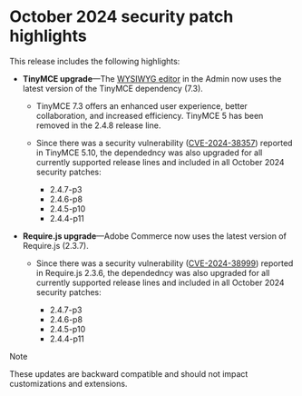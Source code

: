 # October 2024 security patch highlights

This release includes the following highlights:

* **TinyMCE upgrade**—The [WYSIWYG editor](https://experienceleague.adobe.com/en/docs/commerce-admin/content-design/wysiwyg/editor) in the Admin now uses the latest version of the TinyMCE dependency (7.3​).

  * TinyMCE 7.3 offers an enhanced user experience, better collaboration, and increased efficiency. TinyMCE 5 has been removed in the 2.4.8 release line.​

  * Since there was a security vulnerability ([CVE-2024-38357](https://nvd.nist.gov/vuln/detail/CVE-2024-38357)) reported in TinyMCE 5.10, the dependedncy was also upgraded for all currently supported release lines and included in all October 2024 security patches:
  
    * 2.4.7-p3
    * 2.4.6-p8
    * 2.4.5-p10
    * 2.4.4-p11

* **Require.js upgrade**—Adobe Commerce now uses the latest version of Require.js (2.3.7).

  * Since there was a security vulnerability ([CVE-2024-38999](https://nvd.nist.gov/vuln/detail/CVE-2024-38999)) reported in Require.js 2.3.6, the dependedncy was also upgraded for all currently supported release lines and included in all October 2024 security patches:
  
    * 2.4.7-p3
    * 2.4.6-p8
    * 2.4.5-p10
    * 2.4.4-p11 

>[!NOTE]
>
>These updates are backward compatible and should not impact customizations and extensions.​
